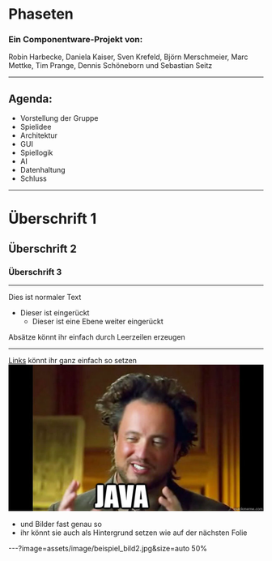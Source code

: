 # Phaseten

### Ein Componentware-Projekt von:
Robin Harbecke, Daniela Kaiser, Sven Krefeld, Björn Merschmeier, Marc Mettke, Tim Prange, Dennis Schöneborn und Sebastian Seitz

---

## Agenda:

- Vorstellung der Gruppe
- Spielidee
- Architektur
- GUI
- Spiellogik
- AI
- Datenhaltung
- Schluss

---

# Überschrift 1
## Überschrift 2
### Überschrift 3

---

Dies ist normaler Text
- Dieser ist eingerückt
  + Dieser ist eine Ebene weiter eingerückt
  
Absätze könnt ihr einfach durch Leerzeilen erzeugen

---

[Links](http://gph.to/2DJZeDS) könnt ihr ganz einfach so setzen
![Beispiel Bild1](assets/image/beispiel_bild1.jpg)
- und Bilder fast genau so
- ihr könnt sie auch als Hintergrund setzen wie auf der nächsten Folie

---?image=assets/image/beispiel_bild2.jpg&size=auto 50%




